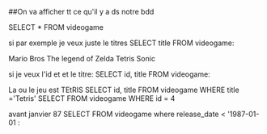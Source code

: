 ##On va afficher tt ce qu'il y a ds notre bdd

SELECT * FROM videogame

si par exemple je veux juste le titres
SELECT title FROM videogame:

Mario Bros
The legend of Zelda
Tetris
Sonic

si je veux l'id et et le titre:
SELECT id, title FROM videogame:

La ou le jeu est TEtRIS
SELECT id, title FROM videogame WHERE title ='Tetris'
SELECT FROM videogame WHERE id = 4

avant janvier 87
SELECT FROM videogame where release_date < '1987-01-01 :